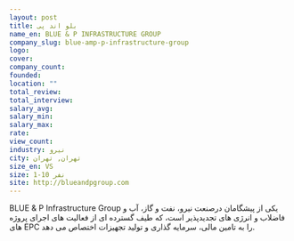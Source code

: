 ```yaml
---
layout: post
title: بلو اند پی
name_en: BLUE & P INFRASTRUCTURE GROUP
company_slug: blue-amp-p-infrastructure-group
logo: 
cover: 
company_count:
founded:
location: ""
total_review: 
total_interview: 
salary_avg: 
salary_min: 
salary_max: 
rate: 
view_count: 
industry: نیرو
city: تهران, تهران
size_en: VS
size: 1-10 نفر
site: http://blueandpgroup.com
---
```


BLUE & P Infrastructure Group یکی از پیشگامان درصنعت نیرو، نفت و گاز، آب و فاضلاب و انرژی های تجدیدپذیر است، که طیف گسترده ای از فعالیت های اجرای پروژه های EPC را به تامین مالی، سرمایه گذاری و تولید تجهیزات اختصاص می دهد.
